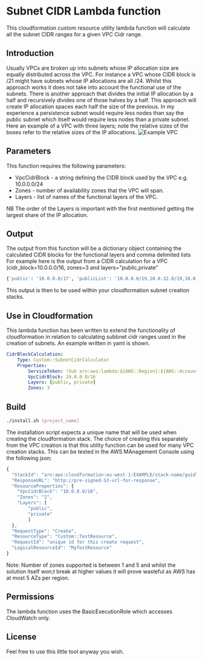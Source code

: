 # Subnet CIDR Lambda function
This cloudformation custom resource utility lambda function will calculate all the subnet CIDR ranges for a given VPC Cidr range.
## Introduction
Usually VPCs are broken up into subnets whose IP allocation size are equally distributed across the VPC. For instance a VPC whose CIDR block is /21 might have subnets whose IP allocations are all /24. 
Whilst this approach works it does not take into account the functional use of the subnets.  There is another approach that divides the initial IP allocation by a half and recursively divides one of those halves by a half.  This approach will create IP allocation spaces each half the size of the previous.  In my experience a persistence subnet would require less nodes than say the public subnet which itself would require less nodes than a private subnet.
Here an example of a VPC with three layers; note the relative sizes of the boxes refer to the relative sizes of the IP allocations.
![Example VPC](https://github.com/SteveHodson/markdown-here/raw/master/src/common/images/CidrCalculator1.png "Example VPC")

## Parameters
This function requires the following parameters:
* VpcCidrBlock - a string defining the CIDR block used by the VPC e.g. 10.0.0.0/24
* Zones - number of availability zones that the VPC will span.
* Layers - list of names of the functional layers of the VPC.

NB The order of the Layers is important with the first mentioned getting the largest share of the IP allocation.

## Output
The output from this function will be a dictionary object containing the calculated CIDR blocks for the functional layers and comma delimited lists 
For example here is the output from a CIDR calculation for a VPC (cidr_block=10.0.0.0/16, zones=3 and layers="public,private"
```sh
{'public': '10.0.0.0/17', 'publicList': '10.0.0.0/19,10.0.32.0/19,10.0.64.0/19,10.0.96.0/19', 'private': '10.0.128.0/18', 'privateList': '10.0.128.0/20,10.0.144.0/20,10.0.160.0/20,10.0.176.0/20'}
```
This output is then to be used within your cloudformation subnet creation stacks.
## Use in Cloudformation
This lambda function has been written to extend the functionality of cloudformation in relation to calculating subbnet cidr ranges used in the creation of subnets.  An example written in yaml is shown.
```yaml
CidrBlockCalculation:
    Type: Custom::SubnetCidrCalculator
    Properties:
        ServiceToken: !Sub arn:aws:lambda:${AWS::Region}:${AWS::AccountId}:function:SubnetCidrCalculator
        VpcCidrBlock: 10.0.0.0/16
        Layers: [public, private]
        Zones: 3
```
## Build
```sh
./install.sh [project_name]
```
The installation script expects a unique name that will be used when creating the cloudformation stack.  The choice of creating this separately from the VPC creation is that this utility function can be used for many VPC creation stacks.
This can be tested in the AWS MAnagement Console using the following json:
```javascript
{
  "StackId": "arn:aws:cloudformation:eu-west-1:EXAMPLE/stack-name/guid",
  "ResponseURL": "http://pre-signed-S3-url-for-response",
  "ResourceProperties": {
    "VpcCidrBlock": "10.0.0.0/16",
    "Zones": "2",
    "Layers": [
        "public",
        "private"
        ]
  },
  "RequestType": "Create",
  "ResourceType": "Custom::TestResource",
  "RequestId": "unique id for this create request",
  "LogicalResourceId": "MyTestResource"
}
```
Note: Number of zones supported is between 1 and 5 and whilst the solution itself won;t break at higher values it will prove wasteful as AWS has at most 5 AZs per region.
## Permissions
The lambda function uses the BasicExecutionRole which accesses CloudWatch only.
## License
Feel free to use this little tool anyway you wish.
